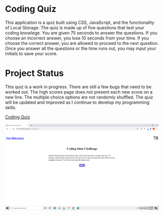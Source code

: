 # Coding Quiz

This application is a quiz built using CSS, JavaScript, and the functionality of Local Storage.  The quiz is made up of five questions that test your coding knowlege. You are given 75 seconds to answer the questions.  If you choose an incorrect answer, you lose 10 seconds from your time. If you choose the correct answer, you are allowed to proceed to the next question.  Once you answer all the questions or the time runs out, you may input your initials to save your score.

# Project Status

This quiz is a work in progress. There are still a few bugs that need to be worked out. The high scores page does not present each new score on a new line. The multiple choice options are not randomly shuffled. The quiz will be updated and improved as I continue to develop my programming skills.


[Coding Quiz](https://fdwootton.github.io/coding-quiz/)

![image](./assets/images/coding-quiz-screenshot.png)
